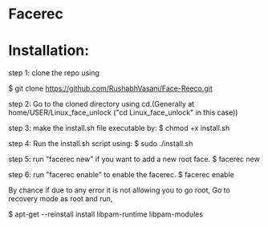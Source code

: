 # Facerec 

# Installation:
step 1: clone the repo using

$ git clone https://github.com/RushabhVasani/Face-Reeco.git

step 2: Go to the cloned directory using cd.(Generally at home/USER/Linux_face_unlock ("cd Linux_face_unlock" in this case))

step 3: make the install.sh file executable by:
$ chmod +x install.sh

step 4: Run the install.sh script using:
$ sudo ./install.sh

step 5: run "facerec new" if you want to add a new root face.
$ facerec new

step 6: run "facerec enable" to enable the facerec.
$ facerec enable

By chance if due to any error it is not allowing you to go root,
Go to recovery mode as root and run,

$ apt-get --reinstall install libpam-runtime libpam-modules
